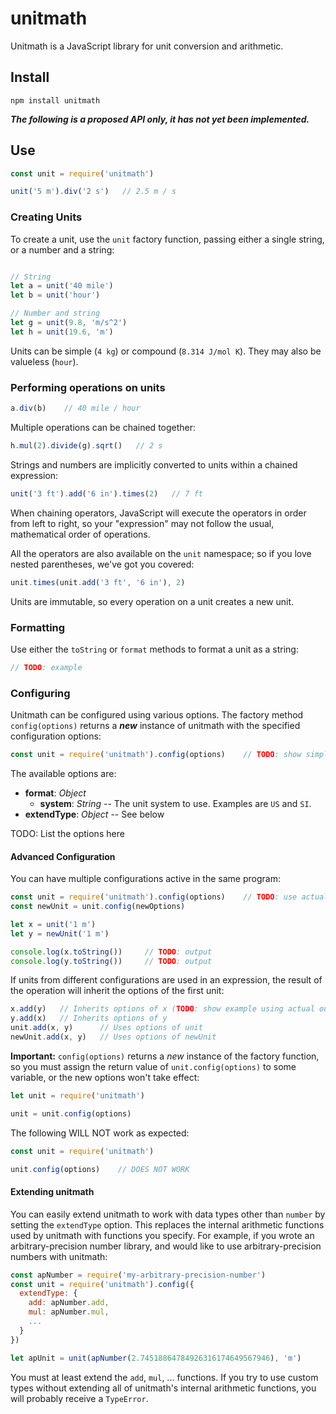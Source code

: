 # unitmath
Unitmath is a JavaScript library for unit conversion and arithmetic. 

## Install

```
npm install unitmath
```

***The following is a proposed API only, it has not yet been implemented.***

## Use

```js
const unit = require('unitmath')

unit('5 m').div('2 s')   // 2.5 m / s
```

### Creating Units

To create a unit, use the `unit` factory function, passing either a single string, or a number and a string:

```js

// String
let a = unit('40 mile')
let b = unit('hour')

// Number and string
let g = unit(9.8, 'm/s^2')
let h = unit(19.6, 'm')
```

Units can be simple (`4 kg`) or compound (`8.314 J/mol K`). They may also be valueless (`hour`).

### Performing operations on units

```js
a.div(b)    // 40 mile / hour
```

Multiple operations can be chained together:

```js
h.mul(2).divide(g).sqrt()   // 2 s
```

Strings and numbers are implicitly converted to units within a chained expression:

```js
unit('3 ft').add('6 in').times(2)   // 7 ft
```

When chaining operators, JavaScript will execute the operators in order from left to right, so your "expression" may not follow the usual, mathematical order of operations.

All the operators are also available on the `unit` namespace; so if you love nested parentheses, we've got you covered:

```js
unit.times(unit.add('3 ft', '6 in'), 2)
```

Units are immutable, so every operation on a unit creates a new unit.

### Formatting

Use either the `toString` or `format` methods to format a unit as a string:

```js
// TODO: example
```

### Configuring

Unitmath can be configured using various options. The factory method `config(options)` returns a ***new*** instance of unitmath with the specified configuration options:

```js
const unit = require('unitmath').config(options)    // TODO: show simple example using actual options
```

The available options are:

- **format**: *Object*
  - **system**: *String* -- The unit system to use. Examples are `US` and `SI`.
- **extendType**: *Object* -- See below

TODO: List the options here

#### Advanced Configuration

You can have multiple configurations active in the same program:

```js
const unit = require('unitmath').config(options)    // TODO: use actual options
const newUnit = unit.config(newOptions)

let x = unit('1 m')
let y = newUnit('1 m')

console.log(x.toString())     // TODO: output
console.log(y.toString())     // TODO: output
```

If units from different configurations are used in an expression, the result of the operation will inherit the options of the first unit:

```js
x.add(y)   // Inherits options of x (TODO: show example using actual output)
y.add(x)   // Inherits options of y
unit.add(x, y)      // Uses options of unit
newUnit.add(x, y)   // Uses options of newUnit
```

**Important:** `config(options)` returns a *new* instance of the factory function, so you must assign the return value of `unit.config(options)` to some variable, or the new options won't take effect:

```js
let unit = require('unitmath')

unit = unit.config(options)
```

The following WILL NOT work as expected:

```js
const unit = require('unitmath')

unit.config(options)    // DOES NOT WORK
```

#### Extending unitmath

You can easily extend unitmath to work with data types other than `number` by setting the `extendType` option. This replaces the internal arithmetic functions used by unitmath with functions you specify. For example, if you wrote an arbitrary-precision number library, and would like to use arbitrary-precision numbers with unitmath:

```js
const apNumber = require('my-arbitrary-precision-number')
const unit = require('unitmath').config({
  extendType: {
    add: apNumber.add,
    mul: apNumber.mul,
    ...
  }
})

let apUnit = unit(apNumber(2.74518864784926316174649567946), 'm')
```

You must at least extend the `add`, `mul`, ... functions. If you try to use custom types without extending all of unitmath's internal arithmetic functions, you will probably receive a `TypeError`. 

